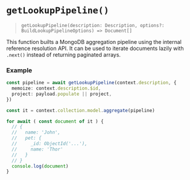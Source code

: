 # `getLookupPipeline()`
>`getLookupPipeline(description: Description, options?: BuildLookupPipelineOptions) => Document[]`

This function builts a MongoDB aggregation pipeline using the internal reference resolution API. It can be used to iterate documents lazily with `.next()` instead of returning paginated arrays.

### Example

```ts
const pipeline = await getLookupPipeline(context.description, {
  memoize: context.description.$id,
  project: payload.populate || project,
})

const it = context.collection.model.aggregate(pipeline)

for await ( const document of it ) {
  // {
  //   name: 'John',
  //   pet: {
  //     _id: ObjectId('...'),
  //     name: 'Thor'
  //   }
  // }
  console.log(document)
}
```


